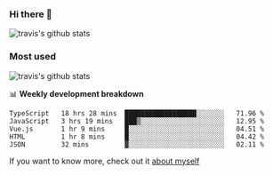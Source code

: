 ### Hi there 👋

<!--
**HondryTravis/HondryTravis** is a ✨ _special_ ✨ repository because its `README.md` (this file) appears on your GitHub profile.

Here are some ideas to get you started:

- 🔭 I’m currently working on ...
- 🌱 I’m currently learning ...
- 👯 I’m looking to collaborate on ...
- 🤔 I’m looking for help with ...
- 💬 Ask me about ...
- 📫 How to reach me: ...
- 😄 Pronouns: ...
- ⚡ Fun fact: ...
-->

![travis's github stats](https://github-readme-stats.vercel.app/api?username=HondryTravis&hide_title=true&hide=stars)
### Most used
![travis's github stats](https://github-readme-stats.anuraghazra1.vercel.app/api/top-langs/?username=HondryTravis&layout=compact&hide_title=true)

📊 **Weekly development breakdown**

<!--START_SECTION:waka-->
```text
TypeScript   18 hrs 28 mins  ██████████████████░░░░░░░   71.96 % 
JavaScript   3 hrs 19 mins   ███▒░░░░░░░░░░░░░░░░░░░░░   12.95 % 
Vue.js       1 hr 9 mins     █░░░░░░░░░░░░░░░░░░░░░░░░   04.51 % 
HTML         1 hr 8 mins     █░░░░░░░░░░░░░░░░░░░░░░░░   04.42 % 
JSON         32 mins         ▓░░░░░░░░░░░░░░░░░░░░░░░░   02.11 % 
```
<!--END_SECTION:waka-->

If you want to know more, check out it [about myself](https://hondrytravis.github.io/)
